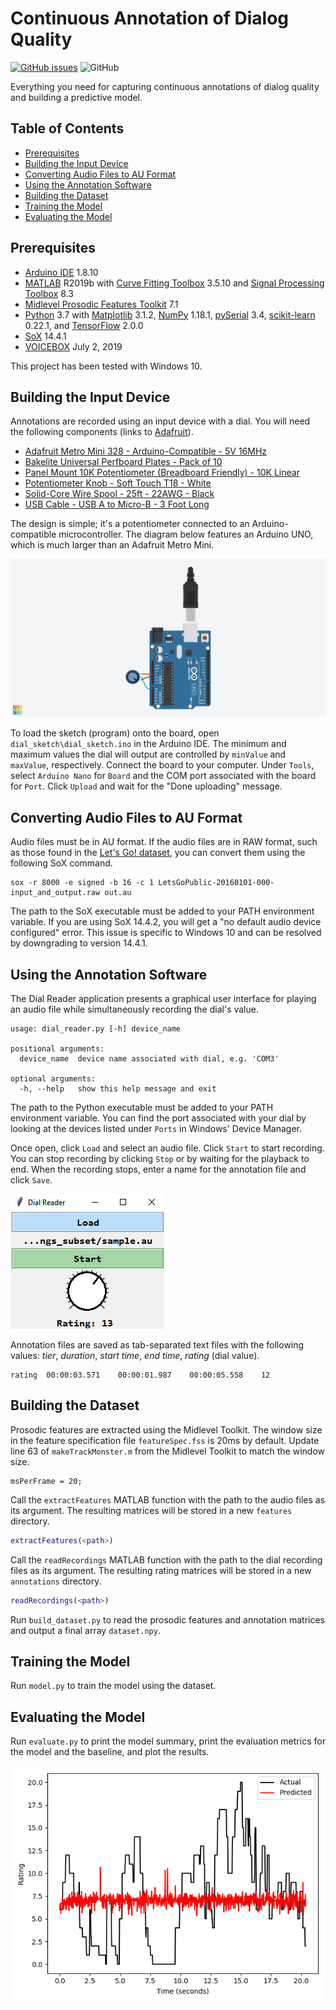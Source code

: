 # Continuous Annotation of Dialog Quality

[![GitHub issues](https://img.shields.io/github/issues/jeavila6/CADQ?style=flat-square)](https://github.com/jeavila6/CADQ/issues)
![GitHub](https://img.shields.io/github/license/jeavila6/CADQ?style=flat-square)

Everything you need for capturing continuous annotations of dialog quality and building a predictive model.

## Table of Contents

- [Prerequisites](#prerequisites)
- [Building the Input Device](#building-the-input-device)
- [Converting Audio Files to AU Format](#converting-audio-files-to-au-format)
- [Using the Annotation Software](#using-the-annotation-software)
- [Building the Dataset](#building-the-dataset)
- [Training the Model](#training-the-model)
- [Evaluating the Model](#evaluating-the-model)

## Prerequisites

- [Arduino IDE](https://www.arduino.cc/en/Main/Software) 1.8.10
- [MATLAB](https://www.mathworks.com/products/matlab.html) R2019b with [Curve Fitting Toolbox](https://www.mathworks.com/products/curvefitting.html) 3.5.10 and [Signal Processing Toolbox](https://www.mathworks.com/products/signal.html) 8.3
- [Midlevel Prosodic Features Toolkit](https://github.com/nigelgward/midlevel) 7.1
- [Python](https://www.python.org/) 3.7 with [Matplotlib](https://matplotlib.org/) 3.1.2, [NumPy](https://numpy.org/) 1.18.1, [pySerial](https://pythonhosted.org/pyserial/) 3.4, [scikit-learn](https://scikit-learn.org/stable/index.html) 0.22.1, and [TensorFlow](https://www.tensorflow.org/) 2.0.0
- [SoX](http://sox.sourceforge.net/Main/HomePage) 14.4.1
- [VOICEBOX](http://www.ee.ic.ac.uk/hp/staff/dmb/voicebox/voicebox.html) July 2, 2019

This project has been tested with Windows 10.

## Building the Input Device

Annotations are recorded using an input device with a dial. You will need the following components (links to [Adafruit](https://www.adafruit.com/)).

- [Adafruit Metro Mini 328 - Arduino-Compatible - 5V 16MHz](https://www.adafruit.com/product/2590)
- [Bakelite Universal Perfboard Plates - Pack of 10](https://www.adafruit.com/product/2670)
- [Panel Mount 10K Potentiometer (Breadboard Friendly) - 10K Linear](https://www.adafruit.com/product/562)
- [Potentiometer Knob - Soft Touch T18 - White](https://www.adafruit.com/product/2047)
- [Solid-Core Wire Spool - 25ft - 22AWG - Black](https://www.adafruit.com/product/290)
- [USB Cable - USB A to Micro-B - 3 Foot Long](https://www.adafruit.com/product/592)

The design is simple; it's a potentiometer connected to an Arduino-compatible microcontroller. The diagram below features an Arduino UNO, which is much larger than an Adafruit Metro Mini.

![design](images/design.png)

To load the sketch (program) onto the board, open `dial_sketch\dial_sketch.ino` in the Arduino IDE. The minimum and maximum values the dial will output are controlled by `minValue` and `maxValue`, respectively. Connect the board to your computer. Under `Tools`, select `Arduino Nano` for `Board` and the COM port associated with the board for `Port`. Click `Upload` and wait for the "Done uploading" message.

## Converting Audio Files to AU Format

Audio files must be in AU format. If the audio files are in RAW format, such as those found in the [Let's Go! dataset](https://github.com/DialRC/LetsGoDataset), you can convert them using the following SoX command.

```
sox -r 8000 -e signed -b 16 -c 1 LetsGoPublic-20160101-000-input_and_output.raw out.au
```

The path to the SoX executable must be added to your PATH environment variable. If you are using SoX 14.4.2, you will get a "no default audio device configured" error. This issue is specific to Windows 10 and can be resolved by downgrading to version 14.4.1.

## Using the Annotation Software

The Dial Reader application presents a graphical user interface for playing an audio file while simultaneously recording the dial's value.

```
usage: dial_reader.py [-h] device_name

positional arguments:
  device_name  device name associated with dial, e.g. 'COM3'

optional arguments:
  -h, --help   show this help message and exit

```

The path to the Python executable must be added to your PATH environment variable. You can find the port associated with your dial by looking at the devices listed under `Ports` in Windows' Device Manager.

Once open, click `Load` and select an audio file. Click `Start` to start recording. You can stop recording by clicking `Stop` or by waiting for the playback to end. When the recording stops, enter a name for the annotation file and click `Save`.

![software preview](images/software_preview.png)

Annotation files are saved as tab-separated text files with the following values: *tier*, *duration*, *start time*, *end time*, *rating* (dial value).

```
rating  00:00:03.571    00:00:01.987    00:00:05.558    12
```

## Building the Dataset

Prosodic features are extracted using the Midlevel Toolkit. The window size in the feature specification file `featureSpec.fss` is 20ms by default. Update line 63 of `makeTrackMonster.m` from the Midlevel Toolkit to match the window size.

```
msPerFrame = 20;
```

Call the `extractFeatures` MATLAB function with the path to the audio files as its argument. The resulting matrices will be stored in a new `features` directory.

```matlab
extractFeatures(<path>)
```

Call the `readRecordings` MATLAB function with the path to the dial recording files as its argument. The resulting rating matrices will be stored in a new `annotations` directory.

```matlab
readRecordings(<path>)
```

Run `build_dataset.py` to read the prosodic features and annotation matrices and output a final array `dataset.npy`.

## Training the Model

Run `model.py` to train the model using the dataset.

## Evaluating the Model

Run `evaluate.py` to print the model summary, print the evaluation metrics for the model and the baseline, and plot the results.

![plot](images/plot.png)
